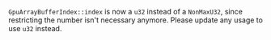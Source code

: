 `GpuArrayBufferIndex::index` is now a `u32` instead of a `NonMaxU32`, since restricting the number isn't necessary anymore. Please update any usage to use `u32` instead.

